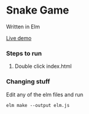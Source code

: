 # Snake Game
Written in Elm

[Live demo](https://8onitsside.com/snake/)

### Steps to run
1. Double click index.html


### Changing stuff
Edit any of the elm files and run 
```
elm make --output elm.js
```